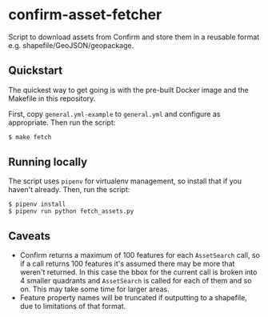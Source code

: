 # confirm-asset-fetcher

Script to download assets from Confirm and store them in a reusable format e.g.
shapefile/GeoJSON/geopackage.

## Quickstart

The quickest way to get going is with the pre-built Docker image and the Makefile
in this repository.

First, copy `general.yml-example` to `general.yml` and configure as appropriate.
Then run the script:

```bash
$ make fetch
```

## Running locally

The script uses `pipenv` for virtualenv management, so install that if you haven't already. Then, run the script:

```
$ pipenv install
$ pipenv run python fetch_assets.py
```

## Caveats

 - Confirm returns a maximum of 100 features for each `AssetSearch` call, so if a
   call returns 100 features it's assumed there may be more that weren't returned.
   In this case the bbox for the current call is broken into 4 smaller quadrants
   and `AssetSearch` is called for each of them and so on. This may take some time
   for larger areas.
 - Feature property names will be truncated if outputting to a shapefile, due to
   limitations of that format.
